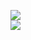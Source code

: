 [![](https://img.shields.io/badge/Made%20With-Github%20Spray-lightgrey.svg?style=for-the-badge&logo=github)](https://github.com/Annihil/github-spray#10881)  
[![](https://i.imgur.com/2DrTn0Z.gif)](https://github.com/Annihil/github-spray)